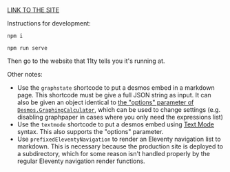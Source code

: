 [LINK TO THE SITE](https://radian628.github.io/unofficial-desmos-wiki/)

Instructions for development:

`npm i`

`npm run serve`

Then go to the website that 11ty tells you it's running at.

Other notes:

- Use the `graphstate` shortcode to put a desmos embed in a markdown page. This shortcode must be give a full JSON string as input. It can also be given an object identical to [the "options" parameter of `Desmos.GraphingCalculator`](https://www.desmos.com/api/v1.9/docs/index.html#document-graphing-calculator-constructor), which can be used to change settings (e.g. disabling graphpaper in cases where you only need the expressions list)
- Use the `textmode` shortcode to put a desmos embed using [Text Mode](https://www.desmodder.com/text-mode/) syntax. This also supports the "options" parameter.
- Use `prefixedEleventyNavigation` to render an Eleventy navigation list to markdown. This is necessary because the production site is deployed to a subdirectory, which for some reason isn't handled properly by the regular Eleventy navigation render functions.
